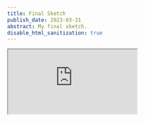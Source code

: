 ```yaml
---
title: Final Sketch
publish_date: 2023-03-31
abstract: My final sketch.
disable_html_sanitization: true
---
```

<iframe src="https://editor.p5js.org/sturrpzz/full/rzeIrUOzH"></iframe>